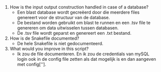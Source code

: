 1. How is the input output construction handled in case of a database?  
   * Een blast database wordt gecreëerd door die meerdere files genereert voor de structuur van de database.
   * De bestand worden gebruikt om blast te runnen en een .tsv file te genereren om data uitwisselen tussen databasen.
   * De .tsv file wordt geparst en genereert een .txt bestand. 
2. How is de Snakefile documented?  
   * De hele Snakefile is niet gedocumenteerd.
3. What would you improve in this script?  
   * Ik zou de file documenteren. En ik zou de credentials van mySQL login ook in de config file zetten als dat mogelijk is 
   en dan aangeven met config[''].    